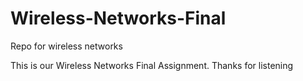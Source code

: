 # Wireless-Networks-Final
Repo for wireless networks

This is our Wireless Networks Final Assignment.
Thanks for listening 
